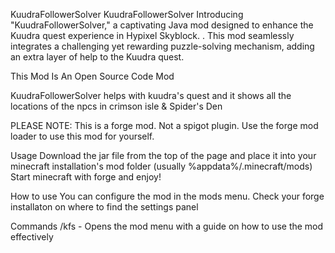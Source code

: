 KuudraFollowerSolver
KuudraFollowerSolver Introducing "KuudraFollowerSolver," a captivating Java mod designed to enhance the Kuudra quest experience in Hypixel Skyblock. . This mod seamlessly integrates a challenging yet rewarding puzzle-solving mechanism, adding an extra layer of help to the Kuudra quest.

This Mod Is An Open Source Code Mod

KuudraFollowerSolver helps with kuudra's quest and it shows all the locations of the npcs in crimson isle & Spider's Den

PLEASE NOTE: This is a forge mod. Not a spigot plugin. Use the forge mod loader to use this mod for yourself.

Usage Download the jar file from the top of the page and place it into your minecraft installation's mod folder (usually %appdata%/.minecraft/mods) Start minecraft with forge and enjoy!

How to use You can configure the mod in the mods menu. Check your forge installaton on where to find the settings panel

Commands /kfs - Opens the mod menu with a guide on how to use the mod effectively
